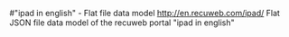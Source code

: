 #"ipad in english" - Flat file data model
http://en.recuweb.com/ipad/
Flat JSON file data model of the recuweb portal "ipad in english"
